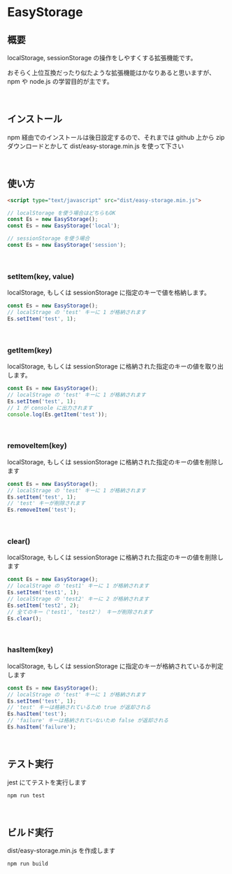# EasyStorage

## 概要

localStorage, sessionStorage の操作をしやすくする拡張機能です。

おそらく上位互換だったり似たような拡張機能はかなりあると思いますが、 npm や node.js の学習目的が主です。

<br>

## インストール

npm 経由でのインストールは後日設定するので、それまでは github 上から zip ダウンロードとかして dist/easy-storage.min.js を使って下さい

<br>

## 使い方

```html
<script type="text/javascript" src="dist/easy-storage.min.js">
```

```js
// localStorage を使う場合はどちらもOK
const Es = new EasyStorage();
const Es = new EasyStorage('local');

// sessionStorage を使う場合
const Es = new EasyStorage('session');
```

<br>

### setItem(key, value)

localStorage, もしくは sessionStorage に指定のキーで値を格納します。

```js
const Es = new EasyStorage();
// localStrage の 'test' キーに 1 が格納されます
Es.setItem('test', 1);
```

<br>

### getItem(key)

localStorage, もしくは sessionStorage に格納された指定のキーの値を取り出します。

```js
const Es = new EasyStorage();
// localStrage の 'test' キーに 1 が格納されます
Es.setItem('test', 1);
// 1 が console に出力されます
console.log(Es.getItem('test'));
```

<br>

### removeItem(key)

localStorage, もしくは sessionStorage に格納された指定のキーの値を削除します

```js
const Es = new EasyStorage();
// localStrage の 'test' キーに 1 が格納されます
Es.setItem('test', 1);
// 'test' キーが削除されます
Es.removeItem('test');
```

<br>

### clear()

localStorage, もしくは sessionStorage に格納された指定のキーの値を削除します

```js
const Es = new EasyStorage();
// localStrage の 'test1' キーに 1 が格納されます
Es.setItem('test1', 1);
// localStrage の 'test2' キーに 2 が格納されます
Es.setItem('test2', 2);
// 全てのキー（'test1', 'test2'） キーが削除されます
Es.clear();
```

<br>

### hasItem(key)

localStorage, もしくは sessionStorage に指定のキーが格納されているか判定します

```js
const Es = new EasyStorage();
// localStrage の 'test' キーに 1 が格納されます
Es.setItem('test', 1);
// 'test' キーは格納されているため true が返却される
Es.hasItem('test');
// 'failure' キーは格納されていないため false が返却される
Es.hasItem('failure');
```

<br>

## テスト実行

jest にてテストを実行します

```bash
npm run test
```

<br>

## ビルド実行

dist/easy-storage.min.js を作成します

```bash
npm run build
```
